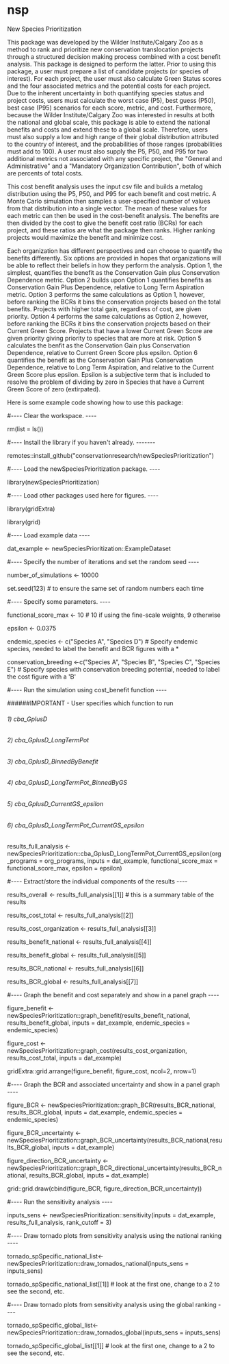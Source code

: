 # nsp
New Species Prioritization

This package was developed by the Wilder Institute/Calgary Zoo as a method to rank and prioritize new conservation translocation projects through a
structured decision making process combined with a cost benefit analysis. This package is designed to perform the latter. Prior to using this package,
a user must prepare a list of candidate projects (or species of interest). For each project, the user must also calculate Green Status scores and the four
associated metrics and the potential costs for each project. Due to the inherent uncertainty in both quantifying species status and project costs, users must 
calculate the worst case (P5), best guess (P50), best case (P95) scenarios for each score, metric, and cost. Furthermore, because
the Wilder Institute/Calgary Zoo was interested in results at both the national and global scale, this package is able to extend the national benefits and
costs and extend these to a global scale. Therefore, users must also supply a low and high range of their global distribution attributed to the country of 
interest, and the probabilities of those ranges (probabilities must add to 100). A user must also supply the P5, P50, and P95 for two additional metrics not 
associated with any specific project, the "General and Administrative" and a "Mandatory Organization Contribution", both of which are percents of total costs.

This cost benefit analysis uses the input csv file and builds a metalog distribution using the P5, P50, and P95 for each benefit and cost metric. A Monte Carlo
simulation then samples a user-specified number of values from that distribution into a single vector. The mean of these values for each metric can then be used
in the cost-benefit analysis. The benefits are then divided by the cost to give the benefit cost ratio (BCRs) for each project, and these ratios are what the package then ranks. Higher ranking projects would maximize the benefit and minimize cost. 

Each organization has different perspectives and can choose to quantify the benefits differently. Six options are provided in hopes that organizations will be
able to reflect their beliefs in how they perform the analysis. Option 1, the simplest, quantifies the benefit as the Conservation Gain plus Conservation Dependence
metric. Option 2 builds upon Option 1 quantifies benefits as Conservation Gain Plus Dependence, relative to Long Term Aspiration metric. Option 3 performs the same
calculations as Option 1, however, before ranking the BCRs it bins the conservation projects based on the total benefits. Projects with higher total gain, regardless
of cost, are given priority. Option 4 performs the same calculations as Option 2, however, before ranking the BCRs it bins the conservation projects based on their
Current Green Score. Projects that have a lower Current Green Score are given priority giving priority to species that are more at risk. Option 5 calculates the benfit as the Conservation Gain plus Conservation Dependence, relative to Current Green Score plus epsilon. Option 6 quantifies the benefit as the Conservation Gain Plus Conservation Dependence, relative to Long Term Aspiration, and relative to the Current Green Score plus epsilon. Epsilon is a subjective term that is included to resolve the problem of dividing by zero in Species that have a Current Green Score of zero (extirpated). 


Here is some example code showing how to use this package:

#---- Clear the workspace. ----

rm(list = ls())

#---- Install the library if you haven't already. -------

remotes::install_github("conservationresearch/newSpeciesPrioritization")

#---- Load the newSpeciesPrioritization package. ----

library(newSpeciesPrioritization)

#---- Load other packages used here for figures. ----

library(gridExtra)

library(grid)

#---- Load example data ----

dat_example <- newSpeciesPrioritization::ExampleDataset

#---- Specify the number of iterations and set the random seed ----

number_of_simulations <- 10000

set.seed(123) # to ensure the same set of random numbers each time

#---- Specify some parameters. ----

functional_score_max <- 10 # 10 if using the fine-scale weights, 9 otherwise

epsilon <- 0.0375

endemic_species <- c("Species A", "Species D") # Specify endemic species, needed to label the benefit and BCR figures with a * 

conservation_breeding <-c("Species A", "Species B", "Species C", "Species E") # Specify species with conservation breeding potential, needed to label the cost figure with a 'B'

#---- Run the simulation using cost_benefit function ----

######IMPORTANT - User specifies which function to run
###### 1) cba_GplusD
###### 2) cba_GplusD_LongTermPot
###### 3) cba_GplusD_BinnedByBenefit
###### 4) cba_GplusD_LongTermPot_BinnedByGS
###### 5) cba_GplusD_CurrentGS_epsilon
###### 6) cba_GplusD_LongTermPot_CurrentGS_epsilon

results_full_analysis <-  newSpeciesPrioritization::cba_GplusD_LongTermPot_CurrentGS_epsilon(org_programs = org_programs, 
                                                               inputs = dat_example,
                                                               functional_score_max = functional_score_max, 
                                                               epsilon = epsilon)

#---- Extract/store the individual components of the results  ----

results_overall <- results_full_analysis[[1]] # this is a summary table of the results

results_cost_total <- results_full_analysis[[2]]

results_cost_organization <- results_full_analysis[[3]]

results_benefit_national <- results_full_analysis[[4]]

results_benefit_global <- results_full_analysis[[5]]

results_BCR_national <- results_full_analysis[[6]]

results_BCR_global <- results_full_analysis[[7]]

#---- Graph the benefit and cost separately and show in a panel graph  ----

figure_benefit <- newSpeciesPrioritization::graph_benefit(results_benefit_national, results_benefit_global, 
                                                          inputs = dat_example,
                                                          endemic_species = endemic_species)
                                                          
figure_cost <- newSpeciesPrioritization::graph_cost(results_cost_organization, results_cost_total, inputs = dat_example)

gridExtra::grid.arrange(figure_benefit, figure_cost, ncol=2, nrow=1)

#---- Graph the BCR and associated uncertainty and show in a panel graph   ----

figure_BCR <- newSpeciesPrioritization::graph_BCR(results_BCR_national, results_BCR_global, 
                                                  inputs = dat_example, 
                                                  endemic_species = endemic_species)
                                                  
figure_BCR_uncertainty <- newSpeciesPrioritization::graph_BCR_uncertainty(results_BCR_national,results_BCR_global, inputs = dat_example)

figure_direction_BCR_uncertainty <- newSpeciesPrioritization::graph_BCR_directional_uncertainty(results_BCR_national, results_BCR_global, inputs = dat_example)

grid::grid.draw(cbind(figure_BCR, figure_direction_BCR_uncertainty))

#---- Run the sensitivity analysis ----

inputs_sens <- newSpeciesPrioritization::sensitivity(inputs = dat_example, results_full_analysis, rank_cutoff = 3)

#---- Draw tornado plots from sensitivity analysis using the national ranking ----

tornado_spSpecific_national_list<-newSpeciesPrioritization::draw_tornados_national(inputs_sens = inputs_sens)

tornado_spSpecific_national_list[[1]] # look at the first one, change to a 2 to see the second, etc.

#---- Draw tornado plots from sensitivity analysis using the global ranking ----

tornado_spSpecific_global_list<-newSpeciesPrioritization::draw_tornados_global(inputs_sens = inputs_sens)

tornado_spSpecific_global_list[[1]] # look at the first one, change to a 2 to see the second, etc.
